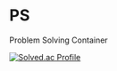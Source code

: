 # PS
Problem Solving Container

[![Solved.ac Profile](http://mazassumnida.wtf/api/v2/generate_badge?boj=rlarltj123)](https://solved.ac/rlarltj123)
